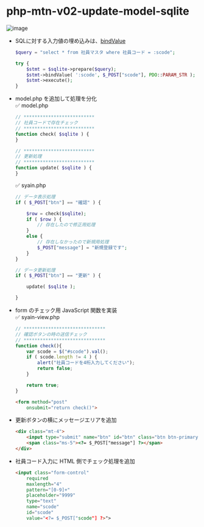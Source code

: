 # php-mtn-v02-update-model-sqlite

![image](https://github.com/winofsql/php-mtn-v02-update-model-sqlite/assets/1501327/2690cf24-65c7-4e01-a958-b645ffa68f8a)

- SQLに対する入力値の埋め込みは、[bindValue](https://www.php.net/manual/ja/pdostatement.bindvalue.php)
  ```php
  $query = "select * from 社員マスタ where 社員コード = :scode";
  
  try {
      $stmt = $sqlite->prepare($query);
      $stmt->bindValue( ':scode', $_POST["scode"], PDO::PARAM_STR );
      $stmt->execute();
  }
  ```
- model.php を追加して処理を分化\
  ✅ model.php 
  ```php
  // **************************
  // 社員コードで存在チェック
  // **************************
  function check( $sqlite ) {
  }
  
  // **************************
  // 更新処理
  // **************************
  function update( $sqlite ) {
  }
  ```
  ✅ syain.php
  ```php
  // データ表示処理
  if ( $_POST["btn"] == "確認" ) {
  
      $row = check($sqlite);
      if ( $row ) {
          // 存在したので修正用処理
      }
      else {
          // 存在しなかったので新規用処理
          $_POST["message"] = "新規登録です";
      }
  }
  
  // データ更新処理
  if ( $_POST["btn"] == "更新" ) {
  
      update( $sqlite );
  
  }
  ```
- form のチェック用 JavaScript 関数を実装\
  ✅ syain-view.php
  ```JavaScript
  // ******************************
  // 確認ボタンの時の送信チェック
  // ******************************
  function check(){
      var scode = $("#scode").val();
      if ( scode.length != 4 ) {
          alert("社員コードを4桁入力してください");
          return false;
      }
  
      return true;
  }
  ```
  ```html
  <form method="post"
      onsubmit="return check()">
  ```
- 更新ボタンの横にメッセージエリアを追加
  ```html
  <div class="mt-4">
      <input type="submit" name="btn" id="btn" class="btn btn-primary" value="更新">
      <span class="ms-5"><?= $_POST["message"] ?></span>
  </div>
  ```
- 社員コード入力に HTML 側でチェック処理を追加
  ```html
  <input class="form-control"
      required
      maxlength="4"
      pattern="[0-9]+"
      placeholder="9999"
      type="text"
      name="scode"
      id="scode"
      value="<?= $_POST["scode"] ?>">
  ```
